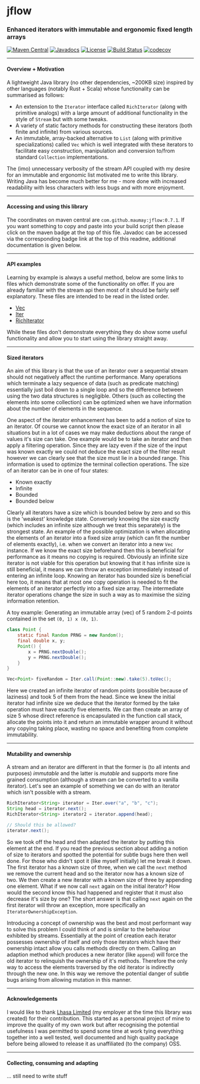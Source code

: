 # jflow
### Enhanced iterators with immutable and ergonomic fixed length arrays

[![Maven Central](https://maven-badges.herokuapp.com/maven-central/com.github.maumay/jflow/badge.svg?color=purple)](https://maven-badges.herokuapp.com/maven-central/com.github.maumay/jflow) [![Javadocs](https://img.shields.io/badge/javadoc-0.7.1-purple.svg?color=purple)](https://javadoc.io/doc/com.github.maumay/jflow) [![License](https://img.shields.io/badge/License-Apache%202.0-purple.svg)](https://opensource.org/licenses/Apache-2.0) [![Build Status](https://travis-ci.org/maumay/JFlow.svg?branch=master)](https://travis-ci.org/maumay/JFlow) [![codecov](https://codecov.io/gh/maumay/jflow/branch/master/graph/badge.svg)](https://codecov.io/gh/maumay/jflow) 


---
#### Overview + Motivation
A lightweight Java library (no other dependencies, ~200KB size) inspired by other languages (notably Rust + Scala) whose 
functionality can be summarised as follows:  

 - An extension to the `Iterator` interface called `RichIterator` (along with primitive analogs) with a large amount of 
 additional functionality in the style of `Stream` but with some tweaks. 
 - A variety of static factory methods for constructing these iterators (both finite and infinite) from various sources.
 - An immutable, array-backed alternative to `List` (along with primitive specializations) called `Vec` which is well 
 integrated with these iterators to facilitate easy construction, manipulation and conversion to/from standard `Collection` 
 implementations.

The (imo) unnecessary verbosity of the stream API coupled with my desire for an immutable and ergonomic list motivated 
me to write this library. Writing Java has become much better for me - more done with increased readability with less 
characters with less bugs and with more enjoyment.

---
#### Accessing and using this library

The coordinates on maven central are `com.github.maumay:jflow:0.7.1`. If you want something to copy and paste into your 
build script then please click on the maven badge at the top of this file. Javadoc can be accessed via the corresponding 
badge link at the top of this readme, additional documentation is given below.

---
#### API examples

Learning by example is always a useful method, below are some links to files which demonstrate some of the functionality
 on offer. If you are already familiar with the stream api then most of it should be fairly self explanatory. These 
 files are intended to be read in the listed order.

 - [Vec](docs/Vec-examples.md)
 - [Iter](docs/Iter-examples.md)
 - [RichIterator](docs/RichIterator-examples.md)

While these files don't demonstrate everything they do show some useful functionality and allow you to start using the 
library straight away.

---
#### Sized iterators

An aim of this library is that the use of an iterator over a sequential stream should not negatively affect the runtime 
performance. Many operations which terminate a lazy sequence of data (such as predicate matching) essentially just boil 
down to a single loop and so the difference between using the two data structures is negligible. Others (such as 
collecting the elements into some collection) can be optimized when we have information about the number of elements in 
the sequence.

One aspect of the iterator enhancement has been to add a notion of size to an iterator. Of course we cannot know the 
exact size of an iterator in all situations but in a lot of cases we may make deductions about the range of values it's 
size can take. One example would be to take an iterator and then apply a filtering operation. Since they are lazy even 
if the size of the input was known exactly we could not deduce the exact size of the filter result however we can clearly 
see that the size must lie in a bounded range. This information is used to optimize the terminal collection operations. 
The size of an iterator can be in one of four states:
 
 - Known exactly
 - Infinite
 - Bounded
 - Bounded below

Clearly all iterators have a size which is bounded below by zero and so this is the 'weakest' knowledge state. Conversely
knowing the size exactly (which includes an infinite size although we treat this separately) is the strongest state. An 
example of the possible optimization is when allocating the elements of an iterator into a fixed size array (which can 
fit the number of elements exactly), i.e. when we convert an iterator into a new `Vec` instance. If we know the exact 
size beforehand then this is beneficial for performance as it means no copying is required. Obviously an infinite size 
iterator is not viable for this operation but knowing that it has infinite size is still beneficial, it means we can 
throw an exception immediately instead of entering an infinite loop. Knowing an iterator has bounded size is beneficial 
here too, it means that at most one copy operation is needed to fit the elements of an iterator perfectly into a fixed 
size array.  The intermediate iterator operations change the size in such a way as to maximise the sizing information 
retention.

A toy example: Generating an immutable array (vec) of 5 random 2-d points contained in the set `(0, 1) x (0, 1)`.
```Java
class Point {
    static final Random PRNG = new Random();
    final double x, y;
    Point() {
        x = PRNG.nextDouble();
        y = PRNG.nextDouble();
    }
}

Vec<Point> fiveRandom = Iter.call(Point::new).take(5).toVec();
```

Here we created an infinite iterator of random points (possible because of laziness) and took 5 of them from the head. 
Since we knew the initial iterator had infinite size we deduce that the iterator formed by the take operation must have 
exactly five elements. We can then create an array of size 5 whose direct reference is encapsulated in the function call 
stack, allocate the points into it and return an immutable wrapper around it without any copying taking place, wasting 
no space and benefiting from complete immutability.


---
#### Mutability and ownership

A stream and an iterator are different in that the former is (to all intents and purposes) *immutable* and the latter is
 *mutable* and supports more fine grained consumption (although a stream can be converted to a vanilla iterator). Let's 
 see an example of something we can do with an iterator which isn't possible with a stream.

```Java
RichIterator<String> iterator = Iter.over("a", "b", "c");
String head = iterator.next();
RichIterator<String> iterator2 = iterator.append(head);

// Should this be allowed?
iterator.next();
```

So we took off the head and then adapted the iterator by putting this element at the end. If you read the previous 
section about adding a notion of size to iterators and spotted the potential for subtle bugs here then well done. For 
those who didn't spot it (like myself initially) let me break it down. The first iterator has a known size of three, 
when we call the `next` method we remove the current head and so the iterator now has a known size of two. We then 
create a new iterator with a known size of three by appending one element. What if we now call `next` again on the 
initial iterator? How would the second know this had happened and register that it must also decrease it's size by one? 
The short answer is that calling `next` again on the first iterator will throw an exception, more specifically an 
`IteratorOwnershipException`.

Introducing a concept of ownership was the best and most performant way to solve this problem I could think of and is 
similar to the behaviour exhibited by streams. Essentially at the point of creation each iterator possesses ownership of 
itself and only those iterators which have their ownership intact allow you calls methods directly on them. Calling an 
adaption method which produces a new iterator (like `append`) will force the old iterator to relinquish the ownership of
it's methods. Therefore the only way to access the elements traversed by the old iterator is indirectly through the new 
one. In this way we remove the potential danger of subtle bugs arising from allowing mutation in this manner.


---
#### Acknowledgements

I would like to thank [Lhasa Limited](https://www.lhasalimited.org/) (my employer at the time this library was created) for their contribution. This started as a personal project of mine to improve the quality of my own work but after recognising the potential usefulness I was permitted to spend some time at work tying everything together into a well tested, well documented and high quality package before being allowed to release it as unaffiliated (to the company) OSS.


---
#### Collecting, consuming and adapting

... still need to write stuff
